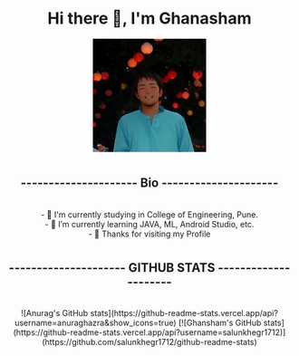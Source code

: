

 <div id="header" align="center">
 <h1></h1>
  <h1> Hi there 👋, I'm Ghanasham </h1>
 
  <img src="https://github.com/salunkhegr1712/salunkhegr1712/blob/main/ghansham.png" width="200"/>
 <h1></h1><h2>--------------------- Bio ---------------------</h2>
</div>
<br>
 
 <div align="center">
- 🔭 I'm currently studying in College of Engineering, Pune.<br>
- 🌱 I’m currently learning JAVA, ML, Android Studio, etc.<br>
- 💬 Thanks for visiting my Profile <br>

 <h1></h1>
<h2>--------------------- GITHUB STATS ---------------------</h2>
  
 <br>
 ![Anurag's GitHub stats](https://github-readme-stats.vercel.app/api?username=anuraghazra&show_icons=true)
 [![Ghansham's GitHub stats](https://github-readme-stats.vercel.app/api?username=salunkhegr1712)](https://github.com/salunkhegr1712/github-readme-stats)
</div>

